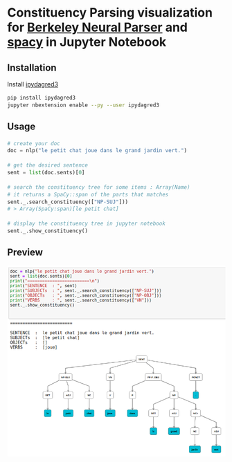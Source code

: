 # Constituency Parsing visualization for [Berkeley Neural Parser](https://spacy.io/universe/project/self-attentive-parser) and [spacy](https://spacy.io/) in Jupyter Notebook

## Installation
Install [ipydagred3](https://github.com/timkpaine/ipydagred3)
```bash
pip install ipydagred3
jupyter nbextension enable --py --user ipydagred3
```

## Usage
```python
# create your doc
doc = nlp("le petit chat joue dans le grand jardin vert.")

# get the desired sentence
sent = list(doc.sents)[0]

# search the constituency tree for some items : Array(Name)
# it returns a SpaCy::span of the parts that matches
sent._.search_constituency(["NP-SUJ"]))
# > Array(SpaCy:span)[le petit chat]

# display the constituency tree in jupyter notebook
sent._.show_constituency()
```

## Preview
![test](demo.png)
